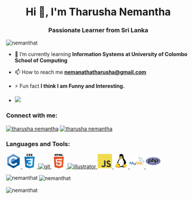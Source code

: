 <body>
<h1 align="center">Hi 👋, I'm Tharusha Nemantha</h1>
<h3 align="center">Passionate Learner from Sri Lanka</h3>

<p align="left"> <img src="https://komarev.com/ghpvc/?username=nemanthat&label=Profile%20views&color=0e75b6&style=flat" alt="nemanthat" /> </p>

- 🌱 I’m currently learning **Information Systems at University of Colombo School of Computing**

- 📫 How to reach me **nemanathatharusha@gmail.com**

- ⚡ Fun fact **I think I am Funny and Interesting.**

- <div>
  <img src="https://www.google.com/url?sa=i&url=https%3A%2F%2Fwww.icegif.com%2Fhacker-27%2F&psig=AOvVaw1i2Xu9MkWeTLH91In0judW&ust=1708885240387000&source=images&cd=vfe&opi=89978449&ved=0CBIQjRxqFwoTCNien-DLxIQDFQAAAAAdAAAAABAE" >
</div>

<h3 align="left">Connect with me:</h3>
<p align="left">
<a href="https://linkedin.com/in/tharusha nemantha" target="blank"><img align="center" src="https://raw.githubusercontent.com/rahuldkjain/github-profile-readme-generator/master/src/images/icons/Social/linked-in-alt.svg" alt="tharusha nemantha" height="30" width="40" /></a>
<a href="https://fb.com/tharusha nemantha" target="blank"><img align="center" src="https://raw.githubusercontent.com/rahuldkjain/github-profile-readme-generator/master/src/images/icons/Social/facebook.svg" alt="tharusha nemantha" height="30" width="40" /></a>
</p>

<h3 align="left">Languages and Tools:</h3>
<p align="left"> <a href="https://www.cprogramming.com/" target="_blank" rel="noreferrer"> <img src="https://raw.githubusercontent.com/devicons/devicon/master/icons/c/c-original.svg" alt="c" width="40" height="40"/> </a> <a href="https://www.w3schools.com/css/" target="_blank" rel="noreferrer"> <img src="https://raw.githubusercontent.com/devicons/devicon/master/icons/css3/css3-original-wordmark.svg" alt="css3" width="40" height="40"/> </a> <a href="https://git-scm.com/" target="_blank" rel="noreferrer"> <img src="https://www.vectorlogo.zone/logos/git-scm/git-scm-icon.svg" alt="git" width="40" height="40"/> </a> <a href="https://www.w3.org/html/" target="_blank" rel="noreferrer"> <img src="https://raw.githubusercontent.com/devicons/devicon/master/icons/html5/html5-original-wordmark.svg" alt="html5" width="40" height="40"/> </a> <a href="https://www.adobe.com/in/products/illustrator.html" target="_blank" rel="noreferrer"> <img src="https://www.vectorlogo.zone/logos/adobe_illustrator/adobe_illustrator-icon.svg" alt="illustrator" width="40" height="40"/> </a> <a href="https://developer.mozilla.org/en-US/docs/Web/JavaScript" target="_blank" rel="noreferrer"> <img src="https://raw.githubusercontent.com/devicons/devicon/master/icons/javascript/javascript-original.svg" alt="javascript" width="40" height="40"/> </a> <a href="https://www.linux.org/" target="_blank" rel="noreferrer"> <img src="https://raw.githubusercontent.com/devicons/devicon/master/icons/linux/linux-original.svg" alt="linux" width="40" height="40"/> </a> <a href="https://www.mysql.com/" target="_blank" rel="noreferrer"> <img src="https://raw.githubusercontent.com/devicons/devicon/master/icons/mysql/mysql-original-wordmark.svg" alt="mysql" width="40" height="40"/> </a> <a href="https://www.php.net" target="_blank" rel="noreferrer"> <img src="https://raw.githubusercontent.com/devicons/devicon/master/icons/php/php-original.svg" alt="php" width="40" height="40"/> </a> </p>

<p><img align="left" src="https://github-readme-stats.vercel.app/api/top-langs?username=nemanthat&show_icons=true&locale=en&layout=compact" alt="nemanthat" /></p>

<p>&nbsp;<img align="center" src="https://github-readme-stats.vercel.app/api?username=nemanthat&show_icons=true&locale=en" alt="nemanthat" /></p>

<p><img align="center" src="https://github-readme-streak-stats.herokuapp.com/?user=nemanthat&" alt="nemanthat" /></p>
</body>
<!---
NemanthaT/NemanthaT is a ✨ special ✨ repository because its `README.md` (this file) appears on your GitHub profile.
You can click the Preview link to take a look at your changes.
--->
